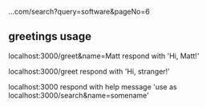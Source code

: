 ...com/search?query=software&pageNo=6

## greetings usage

localhost:3000/greet&name=Matt
respond with
'Hi, Matt!'

localhost:3000/greet
respond with
'Hi, stranger!'

localhost:3000
respond with help message
'use as localhost:3000/search&name=somename'
